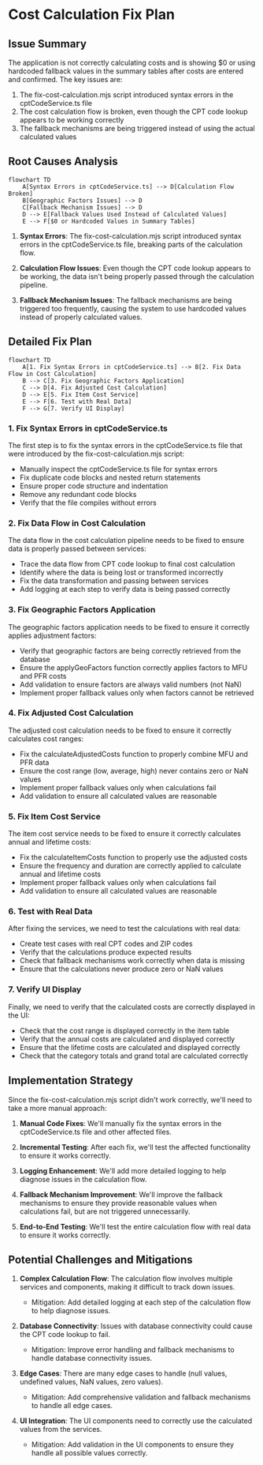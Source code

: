 # Cost Calculation Fix Plan

## Issue Summary

The application is not correctly calculating costs and is showing $0 or using hardcoded fallback values in the summary tables after costs are entered and confirmed. The key issues are:

1. The fix-cost-calculation.mjs script introduced syntax errors in the cptCodeService.ts file
2. The cost calculation flow is broken, even though the CPT code lookup appears to be working correctly
3. The fallback mechanisms are being triggered instead of using the actual calculated values

## Root Causes Analysis

```mermaid
flowchart TD
    A[Syntax Errors in cptCodeService.ts] --> D[Calculation Flow Broken]
    B[Geographic Factors Issues] --> D
    C[Fallback Mechanism Issues] --> D
    D --> E[Fallback Values Used Instead of Calculated Values]
    E --> F[$0 or Hardcoded Values in Summary Tables]
```

1. **Syntax Errors**: The fix-cost-calculation.mjs script introduced syntax errors in the cptCodeService.ts file, breaking parts of the calculation flow.

2. **Calculation Flow Issues**: Even though the CPT code lookup appears to be working, the data isn't being properly passed through the calculation pipeline.

3. **Fallback Mechanism Issues**: The fallback mechanisms are being triggered too frequently, causing the system to use hardcoded values instead of properly calculated values.

## Detailed Fix Plan

```mermaid
flowchart TD
    A[1. Fix Syntax Errors in cptCodeService.ts] --> B[2. Fix Data Flow in Cost Calculation]
    B --> C[3. Fix Geographic Factors Application]
    C --> D[4. Fix Adjusted Cost Calculation]
    D --> E[5. Fix Item Cost Service]
    E --> F[6. Test with Real Data]
    F --> G[7. Verify UI Display]
```

### 1. Fix Syntax Errors in cptCodeService.ts

The first step is to fix the syntax errors in the cptCodeService.ts file that were introduced by the fix-cost-calculation.mjs script:

- Manually inspect the cptCodeService.ts file for syntax errors
- Fix duplicate code blocks and nested return statements
- Ensure proper code structure and indentation
- Remove any redundant code blocks
- Verify that the file compiles without errors

### 2. Fix Data Flow in Cost Calculation

The data flow in the cost calculation pipeline needs to be fixed to ensure data is properly passed between services:

- Trace the data flow from CPT code lookup to final cost calculation
- Identify where the data is being lost or transformed incorrectly
- Fix the data transformation and passing between services
- Add logging at each step to verify data is being passed correctly

### 3. Fix Geographic Factors Application

The geographic factors application needs to be fixed to ensure it correctly applies adjustment factors:

- Verify that geographic factors are being correctly retrieved from the database
- Ensure the applyGeoFactors function correctly applies factors to MFU and PFR costs
- Add validation to ensure factors are always valid numbers (not NaN)
- Implement proper fallback values only when factors cannot be retrieved

### 4. Fix Adjusted Cost Calculation

The adjusted cost calculation needs to be fixed to ensure it correctly calculates cost ranges:

- Fix the calculateAdjustedCosts function to properly combine MFU and PFR data
- Ensure the cost range (low, average, high) never contains zero or NaN values
- Implement proper fallback values only when calculations fail
- Add validation to ensure all calculated values are reasonable

### 5. Fix Item Cost Service

The item cost service needs to be fixed to ensure it correctly calculates annual and lifetime costs:

- Fix the calculateItemCosts function to properly use the adjusted costs
- Ensure the frequency and duration are correctly applied to calculate annual and lifetime costs
- Implement proper fallback values only when calculations fail
- Add validation to ensure all calculated values are reasonable

### 6. Test with Real Data

After fixing the services, we need to test the calculations with real data:

- Create test cases with real CPT codes and ZIP codes
- Verify that the calculations produce expected results
- Check that fallback mechanisms work correctly when data is missing
- Ensure that the calculations never produce zero or NaN values

### 7. Verify UI Display

Finally, we need to verify that the calculated costs are correctly displayed in the UI:

- Check that the cost range is displayed correctly in the item table
- Verify that the annual costs are calculated and displayed correctly
- Ensure that the lifetime costs are calculated and displayed correctly
- Check that the category totals and grand total are calculated correctly

## Implementation Strategy

Since the fix-cost-calculation.mjs script didn't work correctly, we'll need to take a more manual approach:

1. **Manual Code Fixes**: We'll manually fix the syntax errors in the cptCodeService.ts file and other affected files.

2. **Incremental Testing**: After each fix, we'll test the affected functionality to ensure it works correctly.

3. **Logging Enhancement**: We'll add more detailed logging to help diagnose issues in the calculation flow.

4. **Fallback Mechanism Improvement**: We'll improve the fallback mechanisms to ensure they provide reasonable values when calculations fail, but are not triggered unnecessarily.

5. **End-to-End Testing**: We'll test the entire calculation flow with real data to ensure it works correctly.

## Potential Challenges and Mitigations

1. **Complex Calculation Flow**: The calculation flow involves multiple services and components, making it difficult to track down issues.
   - Mitigation: Add detailed logging at each step of the calculation flow to help diagnose issues.

2. **Database Connectivity**: Issues with database connectivity could cause the CPT code lookup to fail.
   - Mitigation: Improve error handling and fallback mechanisms to handle database connectivity issues.

3. **Edge Cases**: There are many edge cases to handle (null values, undefined values, NaN values, zero values).
   - Mitigation: Add comprehensive validation and fallback mechanisms to handle all edge cases.

4. **UI Integration**: The UI components need to correctly use the calculated values from the services.
   - Mitigation: Add validation in the UI components to ensure they handle all possible values correctly.